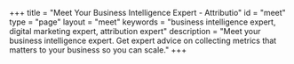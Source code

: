 +++
title = "Meet Your Business Intelligence Expert - Attributio"
id = "meet"
type = "page"
layout = "meet"
keywords = "business intelligence expert, digital marketing expert, attribution expert"
description = "Meet your business intelligence expert. Get expert advice on collecting metrics that matters to your business so you can scale."
+++